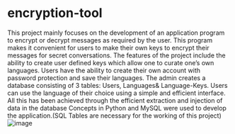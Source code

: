 # encryption-tool

This project mainly focuses on the development of an application program to encrypt or decrypt messages as required by the user. This program makes it convenient for users to make their own keys to encrypt their messages for secret conversations. 
The features of the project include the ability to create user defined keys which allow one to curate one’s own languages. Users have the ability to create their own account with password protection and save their languages.
The admin creates a database consisting of 3 tables: Users, Languages& Language-Keys. Users can use the language of their choice using a simple and efficient interface. All this has been achieved through the efficient extraction and injection of data in the database
Concepts in Python and MySQL were used to develop the application.(SQL Tables are necessary for the working of this project)
![image](https://user-images.githubusercontent.com/109898065/206903183-12194bd6-bf88-41f7-a32c-25d3cde5c5be.png)
